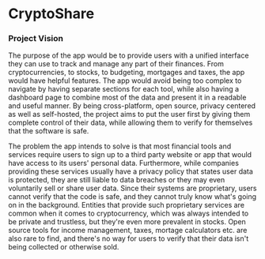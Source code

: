 # CryptoShare

### Project Vision

The purpose of the app would be to provide users with a unified interface they can use to track and manage any part of their finances. From cryptocurrencies, to stocks, to budgeting, mortgages and taxes, the app would have helpful features. The app would avoid being too complex to navigate by having separate sections for each tool, while also having a dashboard page to combine most of the data and present it in a readable and useful manner. By being cross-platform, open source, privacy centered as well as self-hosted, the project aims to put the user first by giving them complete control of their data, while allowing them to verify for themselves that the software is safe. 

The problem the app intends to solve is that most financial tools and services require users to sign up to a third party website or app that would have access to its users' personal data. Furthermore, while companies providing these services usually have a privacy policy that states user data is protected, they are still liable to data breaches or they may even voluntarily sell or share user data. Since their systems are proprietary, users cannot verify that the code is safe, and they cannot truly know what's going on in the background. Entities that provide such proprietary services are common when it comes to cryptocurrency, which was always intended to be private and trustless, but they're even more prevalent in stocks. Open source tools for income management, taxes, mortage calculators etc. are also rare to find, and there's no way for users to verify that their data isn't being collected or otherwise sold.